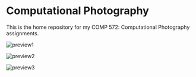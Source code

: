 # Computational Photography

This is the home repository for my COMP 572: Computational Photography assignments. 

![preview1](https://mwomick.github.io/.archive/images/portfolio.png)

![preview2](https://mwomick.github.io/.archive/images/blend.png)

![preview3](https://mwomick.github.io/.archive/images/hybrid.png)
